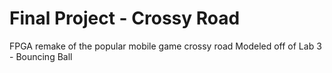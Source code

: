 # Final Project - Crossy Road
FPGA remake of the popular mobile game crossy road
Modeled off of Lab 3 - Bouncing Ball